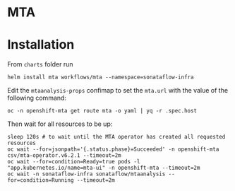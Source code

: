 MTA
===========

# Installation
From `charts` folder run 
```console
helm install mta workflows/mta --namespace=sonataflow-infra
```

Edit the `mtaanalysis-props` confimap to set the `mta.url` with the value of the following command:
```console
oc -n openshift-mta get route mta -o yaml | yq -r .spec.host
```

Then wait for all resources to be up:
```console
sleep 120s # to wait until the MTA operator has created all requested resources
oc wait --for=jsonpath='{.status.phase}=Succeeded' -n openshift-mta csv/mta-operator.v6.2.1 --timeout=2m
oc wait --for=condition=Ready=true pods -l "app.kubernetes.io/name=mta-ui" -n openshift-mta --timeout=2m
oc wait -n sonataflow-infra sonataflow/mtaanalysis --for=condition=Running --timeout=2m
```
